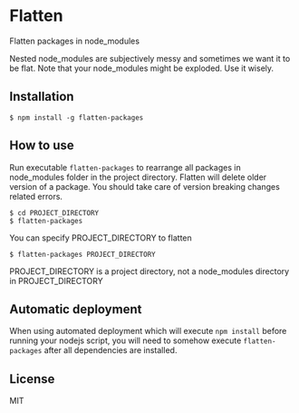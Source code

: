 # Flatten

Flatten packages in node_modules

Nested node_modules are subjectively messy and sometimes we want it to be flat. Note that your node_modules might be exploded. Use it wisely.

## Installation

```
$ npm install -g flatten-packages
```

## How to use

Run executable `flatten-packages` to rearrange all packages in node_modules folder in the project directory. Flatten will delete older version of a package. You should take care of version breaking changes related errors.

```
$ cd PROJECT_DIRECTORY
$ flatten-packages
```

You can specify PROJECT_DIRECTORY to flatten

```
$ flatten-packages PROJECT_DIRECTORY
```

PROJECT_DIRECTORY is a project directory, not a node_modules directory in PROJECT_DIRECTORY

## Automatic deployment

When using automated deployment which will execute `npm install` before running your nodejs script, you will need to somehow execute `flatten-packages` after all dependencies are installed. 

## License

MIT
